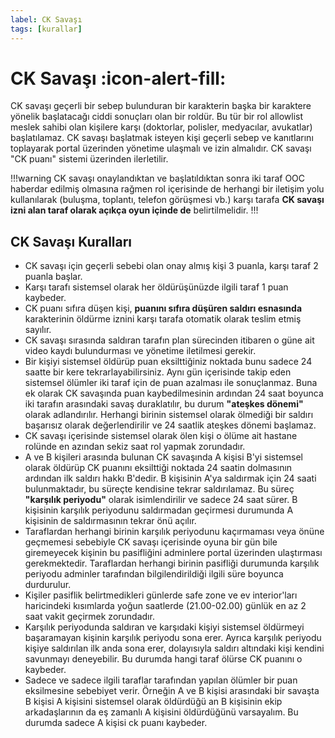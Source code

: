 ```yaml
---
label: CK Savaşı
tags: [kurallar]
---
```


# CK Savaşı :icon-alert-fill:

CK savaşı geçerli bir sebep bulunduran bir karakterin başka bir karaktere yönelik başlatacağı ciddi sonuçları olan bir roldür. Bu tür bir rol allowlist meslek sahibi olan kişilere karşı (doktorlar, polisler, medyacılar, avukatlar) başlatılamaz. CK savaşı başlatmak isteyen kişi geçerli sebep ve kanıtlarını toplayarak portal üzerinden yönetime ulaşmalı ve izin almalıdır. CK savaşı "CK puanı" sistemi üzerinden ilerletilir. 

!!!warning
CK savaşı onaylandıktan ve başlatıldıktan sonra iki taraf OOC haberdar edilmiş olmasına rağmen rol içerisinde de herhangi bir iletişim yolu kullanılarak (buluşma, toplantı, telefon görüşmesi vb.) karşı tarafa **CK savaşı izni alan taraf olarak açıkça oyun içinde de** belirtilmelidir.
!!!

## CK Savaşı Kuralları

- CK savaşı için geçerli sebebi olan onay almış kişi 3 puanla, karşı taraf 2 puanla başlar.
- Karşı tarafı sistemsel olarak her öldürüşünüzde ilgili taraf 1 puan kaybeder.
- CK puanı sıfıra düşen kişi, **puanını sıfıra düşüren saldırı esnasında** karakterinin öldürme iznini karşı tarafa otomatik olarak teslim etmiş sayılır.
- CK savaşı sırasında saldıran tarafın plan sürecinden itibaren o güne ait video kaydı bulundurması ve yönetime iletilmesi gerekir.
- Bir kişiyi sistemsel öldürüp puan eksilttiğiniz noktada bunu sadece 24 saatte bir kere tekrarlayabilirsiniz. Aynı gün içerisinde takip eden sistemsel ölümler iki taraf için de puan azalması ile sonuçlanmaz. Buna ek olarak CK savaşında puan kaybedilmesinin ardından 24 saat boyunca iki tarafın arasındaki savaş duraklatılır, bu durum **"ateşkes dönemi"** olarak adlandırılır. Herhangi birinin sistemsel olarak ölmediği bir saldırı başarısız olarak değerlendirilir ve 24 saatlik ateşkes dönemi başlamaz.
- CK savaşı içerisinde sistemsel olarak ölen kişi o ölüme ait hastane rolünde en azından sekiz saat rol yapmak zorundadır.
- A ve B kişileri arasında bulunan CK savaşında A kişisi B'yi sistemsel olarak öldürüp CK puanını eksilttiği noktada 24 saatin dolmasının ardından ilk saldırı hakkı B'dedir. B kişisinin A'ya saldırmak için 24 saati bulunmaktadır, bu süreçte kendisine tekrar saldırılamaz. Bu süreç **"karşılık periyodu"** olarak isimlendirilir ve sadece 24 saat sürer. B kişisinin karşılık periyodunu saldırmadan geçirmesi durumunda A kişisinin de saldırmasının tekrar önü açılır.
- Taraflardan herhangi birinin karşılık periyodunu kaçırmaması veya önüne geçmemesi sebebiyle CK savaşı içerisinde oyuna bir gün bile giremeyecek kişinin bu pasifliğini adminlere portal üzerinden ulaştırması gerekmektedir. Taraflardan herhangi birinin pasifliği durumunda karşılık periyodu adminler tarafından bilgilendirildiği ilgili süre boyunca durdurulur.
- Kişiler pasiflik belirtmedikleri günlerde safe zone ve ev interior'ları haricindeki kısımlarda yoğun saatlerde (21.00-02.00) günlük en az 2 saat vakit geçirmek zorundadır. 
- Karşılık periyodunda saldıran ve karşıdaki kişiyi sistemsel öldürmeyi başaramayan kişinin karşılık periyodu sona erer. Ayrıca karşılık periyodu kişiye saldırılan ilk anda sona erer, dolayısıyla saldırı altındaki kişi kendini savunmayı deneyebilir. Bu durumda hangi taraf ölürse CK puanını o kaybeder.
- Sadece ve sadece ilgili taraflar tarafından yapılan ölümler bir puan eksilmesine sebebiyet verir. Örneğin A ve B kişisi arasındaki bir savaşta B kişisi A kişisini sistemsel olarak öldürdüğü an B kişisinin ekip arkadaşlarının da eş zamanlı A kişisini öldürdüğünü varsayalım. Bu durumda sadece A kişisi ck puanı kaybeder.